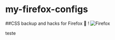 # my-firefox-configs
##CSS backup and hacks for Firefox 🦊
!
![Firefox](https://github.com/user-attachments/assets/ce9172f0-bedf-4dc8-8186-5adaafbad258)

teste